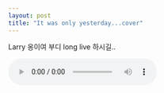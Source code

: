 ```yaml
---
layout: post
title: "It was only yesterday...cover"
---
```



Larry 옹이여 부디 long live 하시길..







<audio src="/assets/images/60bfc01fd3f7862c2b5984888d014aba.mp3" controls preload></audio>






